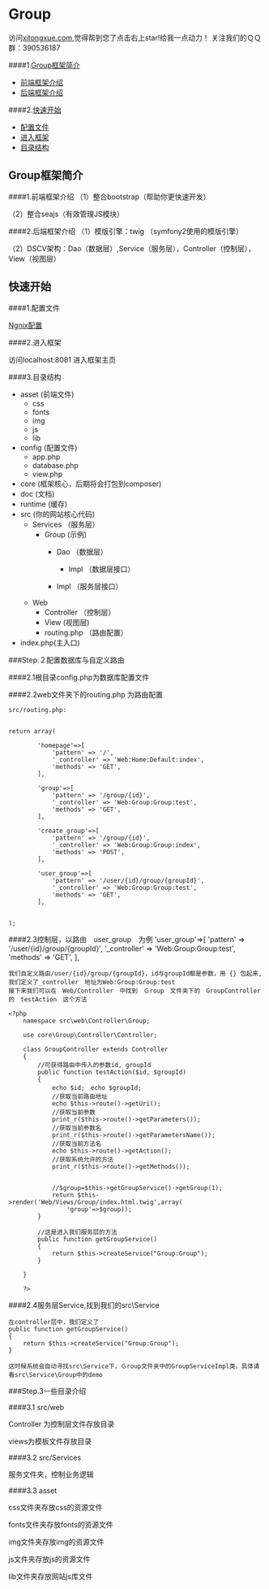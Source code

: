 # Group
访问[xitongxue.com](http://xitongxue.com),觉得帮到您了点击右上star!给我一点动力！
关注我们的ＱＱ群：390536187

####1.[Group框架简介](#user-content-Group框架简介)
- [前端框架介绍](#user-content-1前端框架介绍)
- [后端框架介绍](#user-content-2后端框架介绍)

####2.[快速开始](#user-content-快速开始)
- [配置文件](#user-content-1配置文件)
- [进入框架](#user-content-2进入框架)
- [目录结构](#user-content-3目录结构)


## Group框架简介
####1.前端框架介绍
（1）整合bootstrap（帮助你更快速开发）

（2）整合seajs（有效管理JS模块）

####2.后端框架介绍
（1）模版引擎：twig （symfony2使用的模版引擎）

（2）DSCV架构：Dao（数据层）,Service（服务层），Controller（控制层），View（视图层）

## 快速开始
####1.配置文件

[Ngnix配置](https://github.com/fucongcong/Group/blob/master/doc/ngnix_server_config.txt)

####2.进入框架

访问localhost:8081 进入框架主页

####3.目录结构
- asset (前端文件)
    - css
    - fonts
    - img
    - js
    - lib
- config (配置文件)
	- app.php
    - database.php
    - view.php
- core (框架核心，后期将会打包到composer)
- doc (文档)
- runtime (缓存)
- src (你的网站核心代码)
	- Services （服务层）
		- Group (示例)
			- Dao （数据层）
		  		- Impl （数据层接口）

		  	- Impl （服务层接口）
	- Web
	 	- Controller （控制层）
	 	- View (视图层)
	 	- routing.php （路由配置）
- index.php(主入口)



###Step.２配置数据库与自定义路由

####2.1根目录config.php为数据库配置文件

####2.2web文件夹下的routing.php 为路由配置

	src/routing.php:


	return array(

		    'homepage'=>[
		    	'pattern' => '/',
		    	'_controller' => 'Web:Home:Default:index',
		    	'methods' => 'GET',
		    ],

		    'group'=>[
		    	'pattern' => '/group/{id}',
		    	'_controller' => 'Web:Group:Group:test',
		    	'methods' => 'GET',
		    ],

		    'create_group'=>[
		        'pattern' => '/group/{id}',
		        '_controller' => 'Web:Group:Group:index',
		        'methods' => 'POST',
		    ],

		    'user_group'=>[
		    	'pattern' => '/user/{id}/group/{groupId}',
		    	'_controller' => 'Web:Group:Group:test',
		    	'methods' => 'GET',
		    ],


	);

####2.3控制层，以路由　user_group　为例
	 'user_group'=>[
		    	'pattern' => '/user/{id}/group/{groupId}',
		    	'_controller' => 'Web:Group:Group:test',
		    	'methods' => 'GET',
	    ],

	我们自定义路由/user/{id}/group/{groupId}，id与groupId都是参数，用 {} 包起来,
	我们定义了_controller　地址为Web:Group:Group:test
	接下来我们可以在　Web/Controller　中找到　Ｇroup　文件夹下的　GroupController的　testAction　这个方法

	<?php
		namespace src\web\Controller\Group;

		use core\Group\Controller\Controller;

		class GroupController extends Controller
		{
		    //可获得路由中传入的参数id, groupId
		    public function testAction($id, $groupId)
		    {
		        echo $id;　echo $groupId;
		        //获取当前路由地址
		        echo $this->route()->getUri();
		        //获取当前参数
		        print_r($this->route()->getParameters());
		        //获取当前参数名
		        print_r($this->route()->getParametersName());
		        //获取当前方法名
		        echo $this->route()->getAction();
		        //获取系统允许的方法
		        print_r($this->route()->getMethods());


		        //$group=$this->getGroupService()->getGroup(1);
		        return $this->render('Web/Views/Group/index.html.twig',array(
		            'group'=>$group));
		    }

		    //这是进入我们服务层的方法
		    public function getGroupService()
		    {
		        return $this->createService("Group:Group");
		    }

		}

		?>
####2.4服务层Service,找到我们的src\Service

	在controller层中，我们定义了
	public function getGroupService()
	{
	    return $this->createService("Group:Group");
	}

	这时候系统会自动寻找src\Service下，Ｇroup文件夹中的GroupServiceImpl类，具体请看src\Service\Group中的demo


###Step.3一些目录介绍

####3.1 src/web

Controller 为控制层文件存放目录

views为模板文件存放目录

####3.2 src/Services

服务文件夹，控制业务逻辑

####3.3 asset

css文件夹存放css的资源文件

fonts文件夹存放fonts的资源文件

img文件夹存放img的资源文件

js文件夹存放js的资源文件

lib文件夹存放网站js库文件
